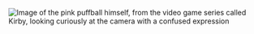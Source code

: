 ![Image of the pink puffball himself, from the video game series called Kirby, looking curiously at the camera with a confused expression](https://preview.redd.it/18byxz5x3d031.jpg?width=564&format=pjpg&auto=webp&s=96039545fc2749fe44cd1f4b4540c12e8673f8f5)
